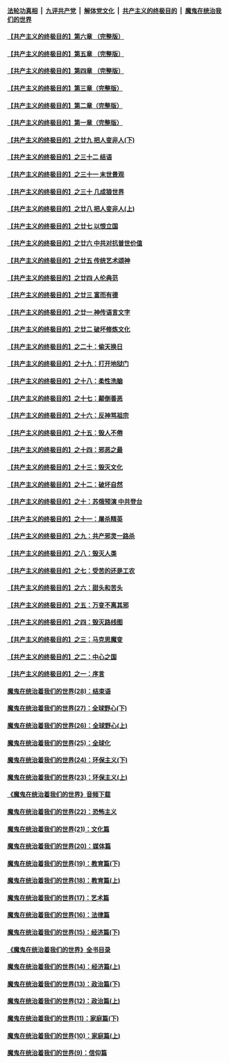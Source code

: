####  [法轮功真相](../../../../basic/blob/master/README.md?t=05241731) &nbsp;|&nbsp; [九评共产党](../../../../9ping.md/blob/master/README.md?t=05241731) &nbsp;|&nbsp; [解体党文化](../../../../jtdwh.md/blob/master/README.md?t=05241731)  &nbsp;|&nbsp; [共产主义的终极目的](../../../../gczydzjmd.md/blob/master/README.md?t=05241731) &nbsp;|&nbsp; [魔鬼在统治我们的世界](../../../../mgztzwmdsj.md/blob/master/README.md?t=05241731) 

#### [【共产主义的终极目的】第六章 （完整版）](../pages/nsc422/n11428913.md?t=05241731) 

#### [【共产主义的终极目的】第五章 （完整版）](../pages/nsc422/n11428912.md?t=05241731) 

#### [【共产主义的终极目的】第四章 （完整版）](../pages/nsc422/n11428907.md?t=05241731) 

#### [【共产主义的终极目的】第三章（完整版）](../pages/nsc422/n11428848.md?t=05241731) 

#### [【共产主义的终极目的】第二章（完整版）](../pages/nsc422/n11428831.md?t=05241731) 

#### [【共产主义的终极目的】第一章（完整版）](../pages/nsc422/n11417651.md?t=05241731) 

#### [【共产主义的终极目的】之廿九 把人变非人(下)](../pages/nsc422/n11344140.md?t=05241731) 

#### [【共产主义的终极目的】之三十二 结语](../pages/nsc422/n11360535.md?t=05241731) 

#### [【共产主义的终极目的】之三十一 末世景观](../pages/nsc422/n11351129.md?t=05241731) 

#### [【共产主义的终极目的】之三十 几成狼世界](../pages/nsc422/n11348280.md?t=05241731) 

#### [【共产主义的终极目的】之廿八 把人变非人(上)](../pages/nsc422/n11340492.md?t=05241731) 

#### [【共产主义的终极目的】之廿七 以恨立国](../pages/nsc422/n11336944.md?t=05241731) 

#### [【共产主义的终极目的】之廿六 中共对抗普世价值](../pages/nsc422/n11324785.md?t=05241731) 

#### [【共产主义的终极目的】之廿五 传统艺术颂神](../pages/nsc422/n11296396.md?t=05241731) 

#### [【共产主义的终极目的】之廿四 人伦典范](../pages/nsc422/n11296397.md?t=05241731) 

#### [【共产主义的终极目的】之廿三 富而有德](../pages/nsc422/n11283598.md?t=05241731) 

#### [【共产主义的终极目的】之廿一 神传语言文字](../pages/nsc422/n11263265.md?t=05241731) 

#### [【共产主义的终极目的】之廿二 破坏修炼文化](../pages/nsc422/n11245728.md?t=05241731) 

#### [【共产主义的终极目的】之二十：偷天换日](../pages/nsc422/n11238846.md?t=05241731) 

#### [【共产主义的终极目的】之十九：打开地狱门](../pages/nsc422/n11206376.md?t=05241731) 

#### [【共产主义的终极目的】之十八：柔性洗脑](../pages/nsc422/n11199994.md?t=05241731) 

#### [【共产主义的终极目的】之十七：颠倒善恶](../pages/nsc422/n11179782.md?t=05241731) 

#### [【共产主义的终极目的】之十六：反神骂祖宗](../pages/nsc422/n11166798.md?t=05241731) 

#### [【共产主义的终极目的】之十五：毁人不倦](../pages/nsc422/n11166792.md?t=05241731) 

#### [【共产主义的终极目的】之十四：邪恶之最](../pages/nsc422/n11150249.md?t=05241731) 

#### [【共产主义的终极目的】之十三：毁灭文化](../pages/nsc422/n11135227.md?t=05241731) 

#### [【共产主义的终极目的】之十二：破坏自然](../pages/nsc422/n11135214.md?t=05241731) 

#### [【共产主义的终极目的】之十：苏俄预演 中共登台](../pages/nsc422/n11118424.md?t=05241731) 

#### [【共产主义的终极目的】之十一：屠杀精英](../pages/nsc422/n11118442.md?t=05241731) 

#### [【共产主义的终极目的】之九：共产邪灵一路杀](../pages/nsc422/n11114139.md?t=05241731) 

#### [【共产主义的终极目的】之八：毁灭人类](../pages/nsc422/n11108503.md?t=05241731) 

#### [【共产主义的终极目的】之七：受苦的还是工农](../pages/nsc422/n11101809.md?t=05241731) 

#### [【共产主义的终极目的】之六：甜头和苦头](../pages/nsc422/n11096971.md?t=05241731) 

#### [【共产主义的终极目的】之五：万变不离其邪](../pages/nsc422/n11091285.md?t=05241731) 

#### [【共产主义的终极目的】之四：毁灭路线图](../pages/nsc422/n11086284.md?t=05241731) 

#### [【共产主义的终极目的】之三：马克思魔变](../pages/nsc422/n11061941.md?t=05241731) 

#### [【共产主义的终极目的】之二：中心之国](../pages/nsc422/n11047728.md?t=05241731) 

#### [【共产主义的终极目的】之一：序言](../pages/nsc422/n11086077.md?t=05241731) 

#### [魔鬼在统治着我们的世界(28)：结束语](../pages/nsc422/n10936246.md?t=05241731) 

#### [魔鬼在统治着我们的世界(27)：全球野心(下)](../pages/nsc422/n10928319.md?t=05241731) 

#### [魔鬼在统治着我们的世界(26)：全球野心(上)](../pages/nsc422/n10900318.md?t=05241731) 

#### [魔鬼在统治着我们的世界(25)：全球化](../pages/nsc422/n10788205.md?t=05241731) 

#### [魔鬼在统治着我们的世界(24)：环保主义(下)](../pages/nsc422/n10695307.md?t=05241731) 

#### [魔鬼在统治着我们的世界(23)：环保主义(上)](../pages/nsc422/n10688613.md?t=05241731) 

#### [《魔鬼在统治着我们的世界》音频下载](../pages/nsc422/n10635553.md?t=05241731) 

#### [魔鬼在统治着我们的世界(22)：恐怖主义](../pages/nsc422/n10614727.md?t=05241731) 

#### [魔鬼在统治着我们的世界(21)：文化篇](../pages/nsc422/n10597706.md?t=05241731) 

#### [魔鬼在统治着我们的世界(20)：媒体篇](../pages/nsc422/n10586579.md?t=05241731) 

#### [魔鬼在统治着我们的世界(19)：教育篇(下)](../pages/nsc422/n10564808.md?t=05241731) 

#### [魔鬼在统治着我们的世界(18)：教育篇(上)](../pages/nsc422/n10526970.md?t=05241731) 

#### [魔鬼在统治着我们的世界(17)：艺术篇](../pages/nsc422/n10499093.md?t=05241731) 

#### [魔鬼在统治着我们的世界(16)：法律篇](../pages/nsc422/n10485969.md?t=05241731) 

#### [魔鬼在统治着我们的世界(15)：经济篇(下)](../pages/nsc422/n10469975.md?t=05241731) 

#### [《魔鬼在统治着我们的世界》全书目录](../pages/nsc422/n10464261.md?t=05241731) 

#### [魔鬼在统治着我们的世界(14)：经济篇(上)](../pages/nsc422/n10457370.md?t=05241731) 

#### [魔鬼在统治着我们的世界(13)：政治篇(下)](../pages/nsc422/n10448270.md?t=05241731) 

#### [魔鬼在统治着我们的世界(12)：政治篇(上)](../pages/nsc422/n10444576.md?t=05241731) 

#### [魔鬼在统治着我们的世界(11)：家庭篇(下)](../pages/nsc422/n10440961.md?t=05241731) 

#### [魔鬼在统治着我们的世界(10)：家庭篇(上)](../pages/nsc422/n10435448.md?t=05241731) 

#### [魔鬼在统治着我们的世界(9)：信仰篇](../pages/nsc422/n10432159.md?t=05241731) 

